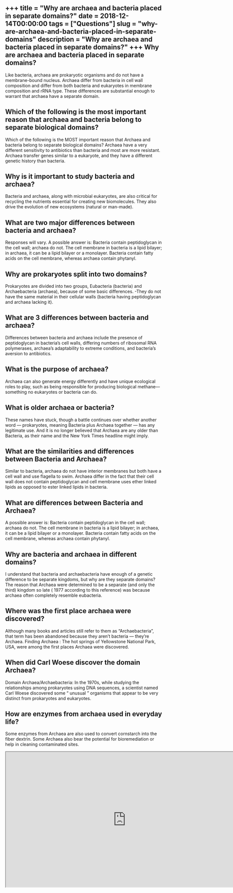 +++
title = "Why are archaea and bacteria placed in separate domains?"
date = 2018-12-14T00:00:00
tags = ["Questions"]
slug = "why-are-archaea-and-bacteria-placed-in-separate-domains"
description = "Why are archaea and bacteria placed in separate domains?"
+++
Why are archaea and bacteria placed in separate domains?
--------------------------------------------------------

Like bacteria, archaea are prokaryotic organisms and do not have a membrane-bound nucleus. Archaea differ from bacteria in cell wall composition and differ from both bacteria and eukaryotes in membrane composition and rRNA type. These differences are substantial enough to warrant that archaea have a separate domain.

Which of the following is the most important reason that archaea and bacteria belong to separate biological domains?
--------------------------------------------------------------------------------------------------------------------

Which of the following is the MOST important reason that Archaea and bacteria belong to separate biological domains? Archaea have a very different sensitivity to antibiotics than bacteria and most are more resistant. Archaea transfer genes similar to a eukaryote, and they have a different genetic history than bacteria.

Why is it important to study bacteria and archaea?
--------------------------------------------------

Bacteria and archaea, along with microbial eukaryotes, are also critical for recycling the nutrients essential for creating new biomolecules. They also drive the evolution of new ecosystems (natural or man-made).

What are two major differences between bacteria and archaea?
------------------------------------------------------------

Responses will vary. A possible answer is: Bacteria contain peptidoglycan in the cell wall; archaea do not. The cell membrane in bacteria is a lipid bilayer; in archaea, it can be a lipid bilayer or a monolayer. Bacteria contain fatty acids on the cell membrane, whereas archaea contain phytanyl.

Why are prokaryotes split into two domains?
-------------------------------------------

Prokaryotes are divided into two groups, Eubacteria (bacteria) and Archaebacteria (archaea), because of some basic differences. -They do not have the same material in their cellular walls (bacteria having peptidoglycan and archaea lacking it).

What are 3 differences between bacteria and archaea?
----------------------------------------------------

Differences between bacteria and archaea include the presence of peptidoglycan in bacteria’s cell walls, differing numbers of ribosomal RNA polymerases, archaea’s adaptability to extreme conditions, and bacteria’s aversion to antibiotics.

What is the purpose of archaea?
-------------------------------

Archaea can also generate energy differently and have unique ecological roles to play, such as being responsible for producing biological methane—something no eukaryotes or bacteria can do.

What is older archaea or bacteria?
----------------------------------

These names have stuck, though a battle continues over whether another word — prokaryotes, meaning Bacteria plus Archaea together — has any legitimate use. And it is no longer believed that Archaea are any older than Bacteria, as their name and the New York Times headline might imply.

What are the similarities and differences between Bacteria and Archaea?
-----------------------------------------------------------------------

Similar to bacteria, archaea do not have interior membranes but both have a cell wall and use flagella to swim. Archaea differ in the fact that their cell wall does not contain peptidoglycan and cell membrane uses ether linked lipids as opposed to ester linked lipids in bacteria.

What are differences between Bacteria and Archaea?
--------------------------------------------------

A possible answer is: Bacteria contain peptidoglycan in the cell wall; archaea do not. The cell membrane in bacteria is a lipid bilayer; in archaea, it can be a lipid bilayer or a monolayer. Bacteria contain fatty acids on the cell membrane, whereas archaea contain phytanyl.

Why are bacteria and archaea in different domains?
--------------------------------------------------

I understand that bacteria and archaebacteria have enough of a genetic difference to be separate kingdoms, but why are they separate domains? The reason that Archaea were determined to be a separate (and only the third) kingdom so late ( 1977 according to this reference) was because archaea often completely resemble eubacteria.

Where was the first place archaea were discovered?
--------------------------------------------------

Although many books and articles still refer to them as “Archaebacteria”, that term has been abandoned because they aren’t bacteria — they’re Archaea. Finding Archaea : The hot springs of Yellowstone National Park, USA, were among the first places Archaea were discovered.

When did Carl Woese discover the domain Archaea?
------------------------------------------------

Domain Archaea/Archaebacteria: In the 1970s, while studying the relationships among prokaryotes using DNA sequences, a scientist named Carl Woese discovered some “ unusual ” organisms that appear to be very distinct from prokaryotes and eukaryotes.

How are enzymes from archaea used in everyday life?
---------------------------------------------------

Some enzymes from Archaea are also used to convert cornstarch into the fiber dextrin. Some Archaea also bear the potential for bioremediation or help in cleaning contaminated sites.

<iframe allow="accelerometer; autoplay; clipboard-write; encrypted-media; gyroscope; picture-in-picture" allowfullscreen="" class="__youtube_prefs__  epyt-is-override  no-lazyload" data-no-lazy="1" data-origheight="433" data-origwidth="770" data-skipgform_ajax_framebjll="" height="433" id="_ytid_39342" loading="lazy" src="https://www.youtube.com/embed/W25nI9kpxtU?enablejsapi=1&autoplay=0&cc_load_policy=0&cc_lang_pref=&iv_load_policy=1&loop=0&modestbranding=0&rel=1&fs=1&playsinline=0&autohide=2&theme=dark&color=red&controls=1&" title="YouTube player" width="770"></iframe>